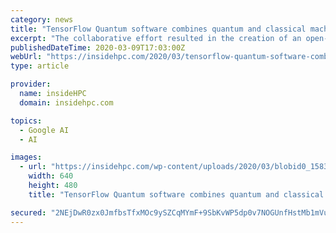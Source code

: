 ```yaml
---
category: news
title: "TensorFlow Quantum software combines quantum and classical machine learning"
excerpt: "The collaborative effort resulted in the creation of an open-source hybrid quantum-classical machine learning software platform, called TensorFlow Quantum. TensorFlow Quantum integrates Google’s Cirq and TensorFlow and will allow for the rapid ..."
publishedDateTime: 2020-03-09T17:03:00Z
webUrl: "https://insidehpc.com/2020/03/tensorflow-quantum-software-combines-quantum-and-classical-machine-learning/"
type: article

provider:
  name: insideHPC
  domain: insidehpc.com

topics:
  - Google AI
  - AI

images:
  - url: "https://insidehpc.com/wp-content/uploads/2020/03/blobid0_1583527327745.jpg"
    width: 640
    height: 480
    title: "TensorFlow Quantum software combines quantum and classical machine learning"

secured: "2NEjDwR0zx0JmfbsTfxMOc9ySZCqMYmF+9SbKvWP5dp0v7NOGUnfHstMb1mVuTjlpn1J6GuHSEU6sx3I9qkFcQf72v7qtyKTheHbRVhJlK69k9nv3072fJj8OGLdQ16+kSFWznvMm2b1Z7cENoF9z3crdQ8Bxli3zQmNrcBhYeC0IcQGJYmPjwlKmmhde1vNNRq2Xtxa8Clz1xtb6j5cjKV0s8lfH0ChNY8wlbeT9xQ6Jx3/hr72CCN0rpYxQ92qe/UhH6NbGvFYEVa3WovcSRKawCCrBsCZAMx0fHwk5KQaGoq+bfY2nDqtCtFKa9Io;UMtmWYrt4WPGQBktdk6I6Q=="
---
```


